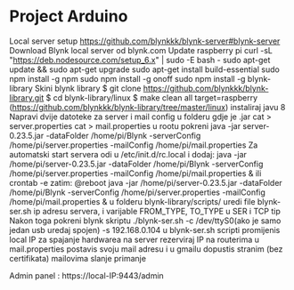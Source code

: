 # Project Arduino
Local server setup
https://github.com/blynkkk/blynk-server#blynk-server
Download Blynk local server od blynk.com
Update raspberry pi
curl -sL "https://deb.nodesource.com/setup_6.x" | sudo -E bash -
 sudo apt-get update && sudo apt-get upgrade
 sudo apt-get install build-essential
 sudo npm install -g npm
 sudo npm install -g onoff
 sudo npm install -g blynk-library
Skini blynk library
$ git clone https://github.com/blynkkk/blynk-library.git
$ cd blynk-library/linux
$ make clean all target=raspberry
(https://github.com/blynkkk/blynk-library/tree/master/linux)
instaliraj javu 8
Napravi dvije datoteke za server i mail config u folderu gdje je .jar
cat > server.properties
cat > mail.properties
u rootu pokreni 
java -jar server-0.23.5.jar -dataFolder /home/pi/Blynk -serverConfig /home/pi/server.properties -mailConfig /home/pi/mail.properties
Za automatski start servera odi u /etc/init.d/rc.local i dodaj: 
java -jar /home/pi/server-0.23.5.jar -dataFolder /home/pi/Blynk -serverConfig /home/pi/server.properties -mailConfig /home/pi/mail.properties &
ili
crontab -e
zatim:
@reboot java -jar /home/pi/server-0.23.5.jar -dataFolder /home/pi/Blynk -serverConfig /home/pi/server.properties -mailConfig /home/pi/mail.properties &
u folderu blynk-library/scripts/ uredi file blynk-ser.sh
ip adresu servera, i varijable FROM_TYPE, TO_TYPE u SER i TCP tip
Nakon toga pokreni blynk skriptu 
./blynk-ser.sh -c /dev/ttyS0(ako je samo jedan usb uredaj spojen) -s 192.168.0.104
u blynk-ser.sh scripti promijenis local IP za spajanje hardwarea na server
rezerviraj IP na routerima
u mail.properties postavis svoju mail adresu i u gmailu dopustis stranim (bez certifikata) mailovima slanje primanje

Admin panel :
https://local-IP:9443/admin
